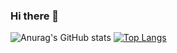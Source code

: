 ### Hi there 👋

![Anurag's GitHub stats](https://github-readme-stats.vercel.app/api?username=CarlosVinniFernandes&theme=github_dark&show_icons=true)
[![Top Langs](https://github-readme-stats.vercel.app/api/top-langs/?username=CarlosVinniFernandes&hide=javascript,html)](https://github.com/anuraghazra/github-readme-stats)
<!--
**CarlosVinniFernandes/CarlosVinniFernandes** is a ✨ _special_ ✨ repository because its `README.md` (this file) appears on your GitHub profile.

Here are some ideas to get you started:

- 🔭 I’m currently looking for an intership
- 🌱 I’m currently learning Python, C and HTML
- 👯 I’m looking to collaborate on basic projects
- 🤔 I’m looking for help with Python, C and HTMl
- 💬 Ask me about everything
- 📫 How to reach me: @carloz_fs on IG
-->
